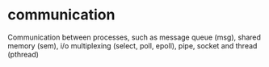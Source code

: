 # communication
Communication between processes, such as message queue (msg), shared memory (sem), i/o multiplexing (select, poll, epoll), pipe, socket and thread (pthread)
